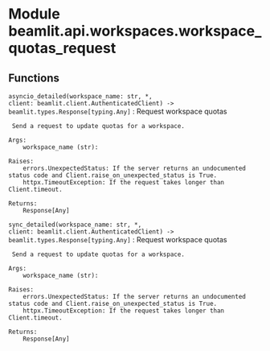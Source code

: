 Module beamlit.api.workspaces.workspace_quotas_request
======================================================

Functions
---------

`asyncio_detailed(workspace_name: str, *, client: beamlit.client.AuthenticatedClient) ‑> beamlit.types.Response[typing.Any]`
:   Request workspace quotas
    
     Send a request to update quotas for a workspace.
    
    Args:
        workspace_name (str):
    
    Raises:
        errors.UnexpectedStatus: If the server returns an undocumented status code and Client.raise_on_unexpected_status is True.
        httpx.TimeoutException: If the request takes longer than Client.timeout.
    
    Returns:
        Response[Any]

`sync_detailed(workspace_name: str, *, client: beamlit.client.AuthenticatedClient) ‑> beamlit.types.Response[typing.Any]`
:   Request workspace quotas
    
     Send a request to update quotas for a workspace.
    
    Args:
        workspace_name (str):
    
    Raises:
        errors.UnexpectedStatus: If the server returns an undocumented status code and Client.raise_on_unexpected_status is True.
        httpx.TimeoutException: If the request takes longer than Client.timeout.
    
    Returns:
        Response[Any]